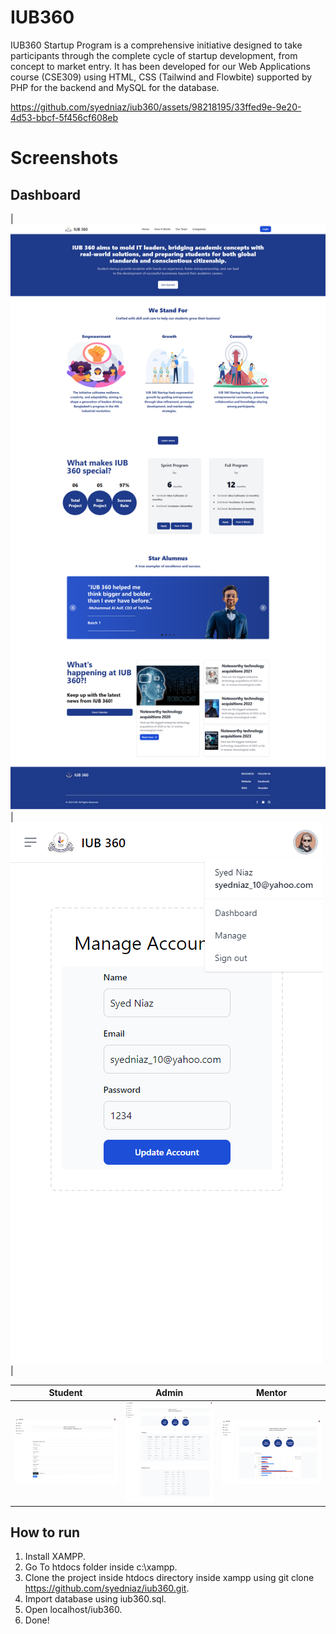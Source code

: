# IUB360
IUB360 Startup Program is a comprehensive initiative designed to take participants through the complete cycle of startup development, from concept to market entry.
It has been developed for our Web Applications course (CSE309) using HTML, CSS (Tailwind and Flowbite) supported by PHP for the backend and MySQL for the database.

https://github.com/syedniaz/iub360/assets/98218195/33ffed9e-9e20-4d53-bbcf-5f456cf608eb

# Screenshots
## Dashboard

|![Screenshot (003)](screenshots/Welcome-to-IUB-360.png) | ![Screenshot (004)](screenshots/Manage-Account-Responsive.png) |

| Student                                                                                               | Admin                                                                                                 | Mentor                                                                                              |
| ----------------------------------------------------------------------------------------------------- | ----------------------------------------------------------------------------------------------------- | --------------------------------------------------------------------------------------------------- |
| ![Screenshot (000)](screenshots/Welcome-Student.png)   | ![Screenshot (001)](screenshots/admin-Dashboard.jpg)    | ![Screenshot (002)](screenshots/Mentor-Dashboard.png)|



## How to run
1.  Install XAMPP.
2.  Go To htdocs folder inside c:\xampp.
3.  Clone the project inside htdocs directory inside xampp using git clone https://github.com/syedniaz/iub360.git.
4.  Import database using iub360.sql.
5.  Open localhost/iub360.
6.  Done!


